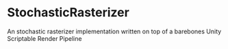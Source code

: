 # StochasticRasterizer
An stochastic rasterizer implementation written on top of a barebones Unity Scriptable Render Pipeline
